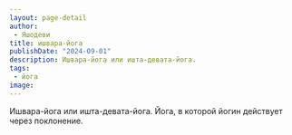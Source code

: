 ```yaml
---
layout: page-detail
author:
 - Яшодеви
title: ишвара-йога
publishDate: "2024-09-01"
description: Ишвара-йога или ишта-девата-йога.
tags:
 - йога
image: 
---
```


Ишвара-йога или ишта-девата-йога.
Йога, в которой йогин действует через поклонение.

